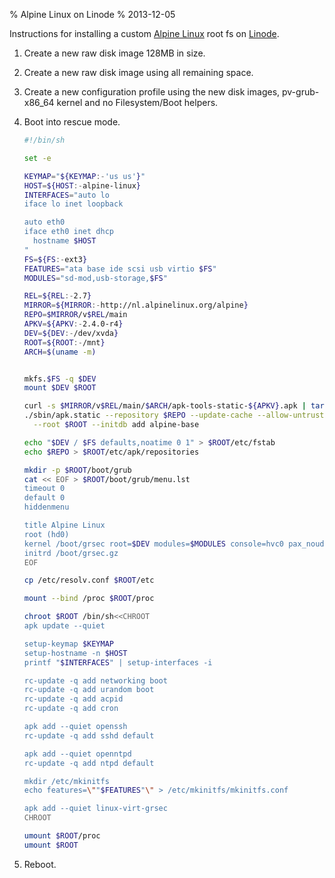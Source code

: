 % Alpine Linux on Linode
% 2013-12-05

Instructions for installing a custom [Alpine Linux][] root fs on
[Linode][].

1. Create a new raw disk image 128MB in size.
2. Create a new raw disk image using all remaining space.
3. Create a new configuration profile using the new disk images,
   pv-grub-x86_64 kernel and no Filesystem/Boot helpers.
4. Boot into rescue mode.

    ```sh
    #!/bin/sh

    set -e

    KEYMAP="${KEYMAP:-'us us'}"
    HOST=${HOST:-alpine-linux}
    INTERFACES="auto lo
    iface lo inet loopback

    auto eth0
    iface eth0 inet dhcp
      hostname $HOST
    "
    FS=${FS:-ext3}
    FEATURES="ata base ide scsi usb virtio $FS"
    MODULES="sd-mod,usb-storage,$FS"

    REL=${REL:-2.7}
    MIRROR=${MIRROR:-http://nl.alpinelinux.org/alpine}
    REPO=$MIRROR/v$REL/main
    APKV=${APKV:-2.4.0-r4}
    DEV=${DEV:-/dev/xvda}
    ROOT=${ROOT:-/mnt}
    ARCH=$(uname -m)


    mkfs.$FS -q $DEV
    mount $DEV $ROOT

    curl -s $MIRROR/v$REL/main/$ARCH/apk-tools-static-${APKV}.apk | tar xz
    ./sbin/apk.static --repository $REPO --update-cache --allow-untrusted \
      --root $ROOT --initdb add alpine-base

    echo "$DEV / $FS defaults,noatime 0 1" > $ROOT/etc/fstab
    echo $REPO > $ROOT/etc/apk/repositories

    mkdir -p $ROOT/boot/grub
    cat << EOF > $ROOT/boot/grub/menu.lst
    timeout 0
    default 0
    hiddenmenu

    title Alpine Linux
    root (hd0)
    kernel /boot/grsec root=$DEV modules=$MODULES console=hvc0 pax_nouderef quiet
    initrd /boot/grsec.gz
    EOF

    cp /etc/resolv.conf $ROOT/etc

    mount --bind /proc $ROOT/proc

    chroot $ROOT /bin/sh<<CHROOT
    apk update --quiet 

    setup-keymap $KEYMAP
    setup-hostname -n $HOST
    printf "$INTERFACES" | setup-interfaces -i

    rc-update -q add networking boot
    rc-update -q add urandom boot
    rc-update -q add acpid
    rc-update -q add cron

    apk add --quiet openssh
    rc-update -q add sshd default

    apk add --quiet openntpd
    rc-update -q add ntpd default

    mkdir /etc/mkinitfs
    echo features=\""$FEATURES"\" > /etc/mkinitfs/mkinitfs.conf

    apk add --quiet linux-virt-grsec
    CHROOT

    umount $ROOT/proc
    umount $ROOT
    ```
5. Reboot.

[Alpine Linux]: http://alpinelinux.org/
[Linode]: https://www.linode.com/
